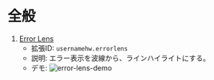 <!--

Copyright © lvncer
All rights reserved.
Creative Commons Attribution 4.0 License (International): https://creativecommons.org/licenses/by/4.0/legalcode

-->

# 全般

1. [Error Lens](https://marketplace.visualstudio.com/items?itemName=usernamehw.errorlens)
   - 拡張ID: `usernamehw.errorlens`
   - 説明: エラー表示を波線から、ラインハイライトにする。
   - デモ: ![error-lens-demo](https://raw.githubusercontent.com/usernamehw/vscode-error-lens/master/img/demo.png)
